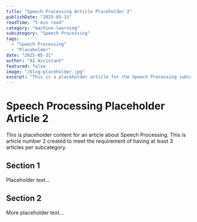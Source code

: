 ```yaml
---
title: "Speech Processing Article Placeholder 2"
publishDate: "2025-05-31"
readTime: "5 min read"
category: "machine-learning"
subcategory: "Speech Processing"
tags:
  - "Speech Processing"
  - "Placeholder"
date: "2025-05-31"
author: "AI Assistant"
featured: false
image: "/blog-placeholder.jpg"
excerpt: "This is a placeholder article for the Speech Processing subcategory, article 2."
---
```


# Speech Processing Placeholder Article 2

This is placeholder content for an article about Speech Processing.
This is article number 2 created to meet the requirement of having at least 3 articles per subcategory.

## Section 1

Placeholder text...

## Section 2

More placeholder text...
